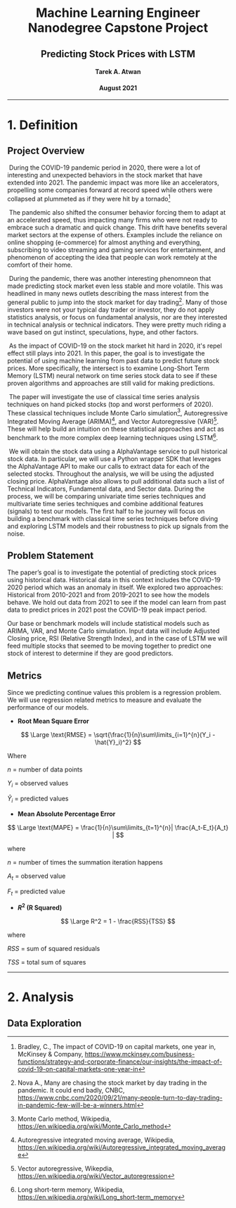 <h1><center>Machine Learning Engineer Nanodegree Capstone Project</center></h1>

<h2><center>Predicting Stock Prices with LSTM</center></h2>

<h4><center>Tarek A. Atwan</center></h4><h4><center>August 2021</center></h4>

---

# 1. Definition

## Project Overview

​	During the COVID-19 pandemic period in 2020, there were a lot of interesting and unexpected behaviors in the stock market that have extended into 2021. The pandemic impact was more like an accelerators, propelling some companies forward at record speed while others were collapsed at plummeted as if they were hit by a tornado[^1]

​	The pandemic also shifted the consumer behavior forcing them to adapt at an accelerated speed, thus impacting many firms who were not ready to embrace such a dramatic and quick change. This drift have benefits several market sectors at the expense of others. Examples include the reliance on online shopping (e-commerce) for almost anything and everything, subscribing to video streaming and gaming services for entertainment, and phenomenon of accepting the idea that people can work remotely at the comfort of their home.

​	During the pandemic, there was another interesting phenomneon that made predicting stock market even less stable and more volatile. This was headlined in many news outlets describing the mass interest from the general public to jump into the stock market for day trading[^2]. Many of those investors were not your typical day trader or investor, they do not apply statistics analysis, or focus on fundamental analysis, nor are they interested in technical analysis or technical indicators. They were pretty much riding a wave based on gut instinct, speculations, hype, and other factors.

​	As the impact of COVID-19 on the stock market hit hard in 2020, it's repel effect still plays into 2021. In this paper, the goal is to investigate the potential of using machine learning from past data to predict future stock prices. More specifically, the intersect is to examine Long-Short Term Memory (LSTM) neural network on time series stock data to see if these proven algorithms and approaches are still valid for making predictions.

​	The paper will investigate the use of classical time series analysis techniques on hand picked stocks (top and worst performers of 2020). These classical techniques include Monte Carlo simulation[^3], Autoregressive Integrated Moving Average (ARIMA)[^4], and Vector Autoregressive (VAR)[^5]. These will help build an intuition on these statistical approaches and act as benchmark to the more complex deep learning techniques using LSTM[^6].

​	We will obtain the stock data using a AlphaVantage service to pull historical stock data. In particular, we will use a Python wrapper SDK that leverages the AlphaVantage API to make our calls to extract data for each of the selected stocks. Throughout the analysis, we will be using the adjusted closing price. AlphaVantage also allows to pull additional data such a list of Technical Indicators, Fundamental data, and Sector data. During the process, we will be comparing univariate time series techniques and multivariate time series techniques and combine additional features (signals) to test our models. The first half to he journey will focus on building a benchmark with classical time series techniques before diving and exploring LSTM models and their robustness to pick up signals from the noise. 

## Problem Statement 

The paper’s goal is to investigate the potential of predicting stock prices using historical data. Historical data in this context includes the COVID-19 2020 period which was an anomaly in itself. We explored two approaches: Historical from 2010-2021 and from 2019-2021 to see how the models behave. We hold out data from 2021 to see if the model can learn from past data to predict prices in 2021 post the COVID-19 peak impact period. 

Our base or benchmark models will include statistical models such as ARIMA, VAR, and Monte Carlo simulation. Input data will include Adjusted Closing price, RSI (Relative Strength Index), and in the case of LSTM we will feed multiple stocks that seemed to be moving together to predict one stock of interest to determine if they are good predictors. 

## Metrics

Since we predicting continue values this problem is a regression problem. We will use regression related metrics to measure and evaluate the performance of our models. 

* **Root Mean Square Error** 

$$
\Large \text{RMSE} = \sqrt{\frac{1}{n}\sum\limits_{i=1}^{n}(Y_i - \hat{Y}_i)^2}
$$

Where

$n$ = number of data points

$Y_i$ = observed values

$\hat{Y}_i$ = predicted values 

* **Mean Absolute Percentage Error**

$$
\Large \text{MAPE} = \frac{1}{n}\sum\limits_{t=1}^{n}| \frac{A_t-E_t}{A_t} |
$$

where

$n$ = number of times the summation iteration happens

$A_t$ =  observed value

$F_t$ = predicted value

* **$R^2$​ (R Squared)**

$$
\Large R^2 = 1 - \frac{RSS}{TSS}
$$

where

$RSS$ = sum of squared residuals 

$TSS$ = total sum of squares 

---

# 2. Analysis 

## Data Exploration








[^1]: Bradley, C., The impact of COVID-19 on capital markets, one year in, McKinsey & Company, https://www.mckinsey.com/business-functions/strategy-and-corporate-finance/our-insights/the-impact-of-covid-19-on-capital-markets-one-year-in
[^2]: Nova A., Many are chasing the stock market by day trading in the pandemic. It could end badly, CNBC, https://www.cnbc.com/2020/09/21/many-people-turn-to-day-trading-in-pandemic-few-will-be-a-winners.html
[^3]: Monte Carlo method, Wikipedia, https://en.wikipedia.org/wiki/Monte_Carlo_method
[^4]: Autoregressive integrated moving average, Wikipedia, https://en.wikipedia.org/wiki/Autoregressive_integrated_moving_average
[^5]: Vector autoregressive, Wikepdia, https://en.wikipedia.org/wiki/Vector_autoregression
[^6]: Long short-term memory, Wikipedia, https://en.wikipedia.org/wiki/Long_short-term_memory

